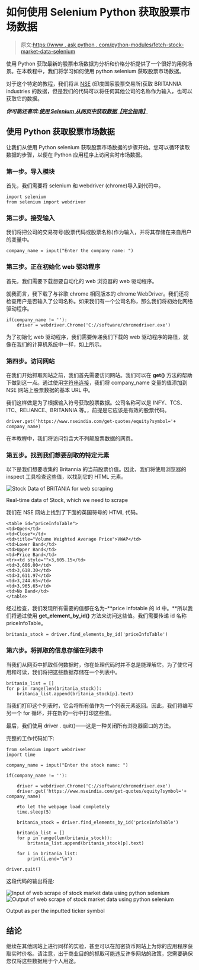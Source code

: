 # 如何使用 Selenium Python 获取股票市场数据

> 原文:[https://www . ask python . com/python-modules/fetch-stock-market-data-selenium](https://www.askpython.com/python-modules/fetch-stock-market-data-selenium)

使用 Python 获取最新的股票市场数据为分析和价格分析提供了一个很好的用例场景。在本教程中，我们将学习如何使用 python selenium 获取股票市场数据。

对于这个特定的教程，我们将从 [NSE](https://www.nseindia.com/) (印度国家股票交易所)获取 BRITANNIA industries 的数据，但是我们的代码可以将任何其他公司的名称作为输入，也可以获取它的数据。

***你可能还喜欢:[使用 Selenium 从网页中获取数据【完全指南】](https://www.askpython.com/python-modules/fetch-website-data-selenium)***

## 使用 Python 获取股票市场数据

让我们从使用 Python selenium 获取股票市场数据的步骤开始。您可以循环读取数据的步骤，以便在 Python 应用程序上访问实时市场数据。

### 第一步。导入模块

首先，我们需要将 selenium 和 webdriver (chrome)导入到代码中。

```
import selenium 
from selenium import webdriver

```

### 第二步。接受输入

我们将把公司的交易符号(股票代码或股票名称)作为输入，并将其存储在来自用户的变量中。

```
company_name = input("Enter the company name: ")

```

### 第三步。正在初始化 web 驱动程序

首先，我们需要下载想要自动化的 web 浏览器的 web 驱动程序。

就我而言，我下载了与谷歌 chrome 相同版本的 chrome WebDriver。我们还将检查用户是否输入了公司名称。如果我们有一个公司名称，那么我们将初始化网络驱动程序。

```
if(company_name != ''):
    driver = webdriver.Chrome('C://software/chromedriver.exe')

```

为了初始化 web 驱动程序，我们需要传递我们下载的 web 驱动程序的路径，就像在我们的计算机系统中一样，如上所示。

### 第四步。访问网站

在我们开始抓取网站之前，我们首先需要访问网站。我们可以在 **get()** 方法的帮助下做到这一点。通过使用[字符串连接](https://www.askpython.com/python/string/string-concatenation-in-python)，我们将 company_name 变量的值添加到 NSE 网站上股票数据的基本 URL 中。

我们这样做是为了根据输入符号获取股票数据。公司名称可以是 INFY、TCS、ITC、RELIANCE、BRITANNIA 等。，前提是它应该是有效的股票代码。

```
driver.get('https://www.nseindia.com/get-quotes/equity?symbol='+ company_name)

```

在本教程中，我们将访问包含大不列颠股票数据的网页。

### 第五步。找到我们想要刮取的特定元素

以下是我们想要收集的 Britannia 的当前股票价值。因此，我们将使用浏览器的 inspect 工具检查这些值，以找到它的 HTML 元素。

![Stock Data of BRITANIA for web scraping](../Images/b8754700c631e499b41bffd5923c8e0d.png)

Real-time data of Stock, which we need to scrape

我们在 NSE 网站上找到了下面的英国符号的 HTML 代码。

```
<table id="priceInfoTable">                                         
<td>Open</td> 
<td>Close*</td>                                                                
<td>title="Volume Weighted Average Price">VWAP</td>                                                                    
<td>Lower Band</td>                                                                    
<td>Upper Band</td>                                                                    
<td>Price Band</td>                                                                    
<tr><td style="">3,605.15</td>
<td>3,606.00</td>
<td>3,618.30</td>
<td>3,611.97</td>
<td>3,244.65</td>
<td>3,965.65</td>
<td>No Band</td>
</table>

```

经过检查，我们发现所有需要的值都在名为–**price infotable 的 id 中。**所以我们将通过使用 **get_element_by_id()** 方法来访问这些值。我们需要传递 id 名称 priceInfoTable。

```
britania_stock = driver.find_elements_by_id('priceInfoTable')

```

### 第六步。将抓取的信息存储在列表中

当我们从网页中抓取任何数据时，你在处理代码时并不总是能理解它。为了使它可用和可读，我们将把这些数据存储在一个列表中。

```
britania_list = []
for p in range(len(britania_stock)):
    britania_list.append(britania_stock[p].text)

```

当我们打印这个列表时，它会将所有值作为一个列表元素返回。因此，我们将编写另一个 for 循环，并在新的一行中打印这些值。

最后，我们使用 driver . quit()——这是一种关闭所有浏览器窗口的方法。

完整的工作代码如下:

```
from selenium import webdriver
import time

company_name = input("Enter the stock name: ")

if(company_name != ''):

    driver = webdriver.Chrome('C://software/chromedriver.exe')
    driver.get('https://www.nseindia.com/get-quotes/equity?symbol='+ company_name)

    #to let the webpage load completely
    time.sleep(5) 

    britania_stock = driver.find_elements_by_id('priceInfoTable')

    britania_list = []
    for p in range(len(britania_stock)):
        britania_list.append(britania_stock[p].text)

    for i in britania_list:
        print(i,end="\n")

driver.quit()

```

这段代码的输出将是:

![Input of web scrape of stock market data using python selenium](../Images/31b2b1b610b5532a1ca3eea11498919e.png)![Output of web scrape of stock market data using python selenium](../Images/bb92e0287417547c8323d17a910159b6.png)

Output as per the inputted ticker symbol

## 结论

继续在其他网站上进行同样的实验，甚至可以在加密货币网站上为你的应用程序获取实时价格。请注意，出于商业目的的抓取可能违反许多网站的政策，您需要确保您仅将这些数据用于个人用途。
